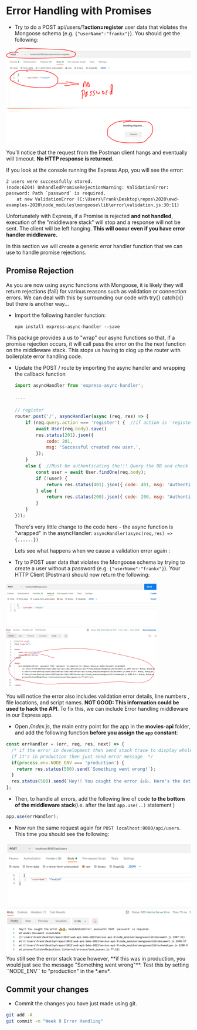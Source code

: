 # Error Handling with Promises

-  Try to do a POST api/users/?**action=register** user data that violates the Mongoose schema (e.g. ``{"userName":"frankx"}``). You should get the following:

<img src="./img/hang.png" alt="No Response" style="zoom:67%;" />

You'll notice that the request from the Postman client hangs and eventually will timeout. **No HTTP response is returned.** 

If you look at the console running the Express App, you will see the error: 

```
2 users were successfully stored.
(node:6204) UnhandledPromiseRejectionWarning: ValidationError: password: Path `password` is required.
    at new ValidationError (C:\Users\Frank\Desktop\repos\2020\ewd-examples-2020\node_modules\mongoose\lib\error\validation.js:30:11)
```

Unfortunately with Express, if a Promise is rejected **and not handled**, execution of the "middleware stack" will stop and a response will not be sent. The client will be left hanging. **This will occur even if you have error handler middleware.** 

In this section we will create a generic error handler function that we can use to handle promise rejections.



## Promise Rejection

As you are now using async functions with Mongoose, it is likely they will return rejections (fail) for various reasons such as validation or connection errors.  We can deal with this by surrounding our code with try{} catch(){} but there is another way...

+ Import the following  handler function:

  ~~~
  npm install express-async-handler --save
  ~~~

This package provides a  us to "wrap" our async functions  so that, if a promise rejection occurs, it will call pass the error on the the next function on the middleware stack. This stops us having to clog up the router with boilerplate error handling code.

+ Update the POST / route by importing the async handler and wrapping the callback function

  

  ~~~javascript
  import asyncHandler from 'express-async-handler';
  
  ....
  
  // register
  router.post('/', asyncHandler(async (req, res) => {
      if (req.query.action === 'register') {  //if action is 'register' then save to DB
          await User(req.body).save()
          res.status(201).json({
              code: 201,
              msg: 'Successful created new user.',
          });
      }
      else {  //Must be authenticating the!!! Query the DB and check if there's a match
          const user = await User.findOne(req.body);
          if (!user) {
              return res.status(401).json({ code: 401, msg: 'Authentication failed' })
          } else {
              return res.status(200).json({ code: 200, msg: "Authentication Successful", token: 'TEMPORARY_TOKEN' })
          }
      }
  }));
  
  ~~~
  
  
  
  There's very little change to the code here - the async function is "wrapped" in the asyncHandler: `` asyncHandler(async(req,res) => {......})  ``
  
  Lets see what happens when we cause a validation error again :

-  Try to POST user data that violates the Mongoose schema by trying to create a user without a password  (e.g. ``{"userName":"frankx"}``). Your HTTP Client (Postman) should now return the following:  

<img src="./img/image-20211115113516902.png" alt="image-20211115113516902" style="zoom:40%;" />

You will notice the error also includes validation error details, line numbers , file locations, and script names. **NOT GOOD: This information could be used to hack the API**.  To fix this, we can include Error handling middleware in our Express app.

- Open */index.js*, the main entry point for the app in the **movies-api** folder, and add the following function **before you assign the ``app`` constant**:  
```javascript
const errHandler = (err, req, res, next) => {
  /* if the error in development then send stack trace to display whole error,
  if it's in production then just send error message  */
  if(process.env.NODE_ENV === 'production') {
    return res.status(500).send(`Something went wrong!`);
  }
  res.status(500).send(`Hey!! You caught the error 👍👍. Here's the details: ${err.stack} `);
};
```

- Then, to handle all errors, add the following line of code **to the bottom of the middleware stack**(i.e. after the last ``app.use(..)`` statement )
```javascript
app.use(errHandler);
```
- Now run the same request again for ``POST localhost:8080/api/users``. This time you should see the following:  
<img src="./img/image-20211115114322072.png" alt="image-20211115114322072" style="zoom:50%;" />  
You still see the error stack trace however, **if this was in production, you would just see the message "Something went wrong"**. Test this by setting ``NODE_ENV`` to "production" in the *.env*.

## Commit your changes

- Commit the changes you have just made using git.

~~~bash
git add -A
git commit -m "Week 9 Error Handling"
~~~
